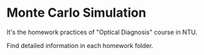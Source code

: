 # Monte Carlo Simulation

It's the homework practices of "Optical Diagnosis" course in NTU.

Find detailed information in each homework folder.
